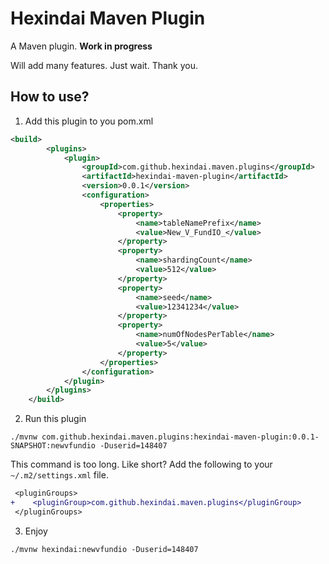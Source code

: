 <!---
 Licensed to the Apache Software Foundation (ASF) under one or more
 contributor license agreements.  See the NOTICE file distributed with
 this work for additional information regarding copyright ownership.
 The ASF licenses this file to You under the Apache License, Version 2.0
 (the "License"); you may not use this file except in compliance with
 the License.  You may obtain a copy of the License at

      http://www.apache.org/licenses/LICENSE-2.0

 Unless required by applicable law or agreed to in writing, software
 distributed under the License is distributed on an "AS IS" BASIS,
 WITHOUT WARRANTIES OR CONDITIONS OF ANY KIND, either express or implied.
 See the License for the specific language governing permissions and
 limitations under the License.
-->

Hexindai Maven Plugin
======

A Maven plugin. **Work in progress**

Will add many features. Just wait. Thank you.

How to use?
---------------
1. Add this plugin to you pom.xml
```xml
<build>
        <plugins>
            <plugin>
                <groupId>com.github.hexindai.maven.plugins</groupId>
                <artifactId>hexindai-maven-plugin</artifactId>
                <version>0.0.1</version>
                <configuration>
                    <properties>
                        <property>
                            <name>tableNamePrefix</name>
                            <value>New_V_FundIO_</value>
                        </property>
                        <property>
                            <name>shardingCount</name>
                            <value>512</value>
                        </property>
                        <property>
                            <name>seed</name>
                            <value>12341234</value>
                        </property>
                        <property>
                            <name>numOfNodesPerTable</name>
                            <value>5</value>
                        </property>
                    </properties>
                </configuration>
            </plugin>
        </plugins>
    </build>
```
2. Run this plugin

```shell script
./mvnw com.github.hexindai.maven.plugins:hexindai-maven-plugin:0.0.1-SNAPSHOT:newvfundio -Duserid=148407
```

This command is too long. Like short? Add the following to your `~/.m2/settings.xml` file.

```diff
 <pluginGroups>
+    <pluginGroup>com.github.hexindai.maven.plugins</pluginGroup>
 </pluginGroups>
```

3. Enjoy

```shell script
./mvnw hexindai:newvfundio -Duserid=148407
```
